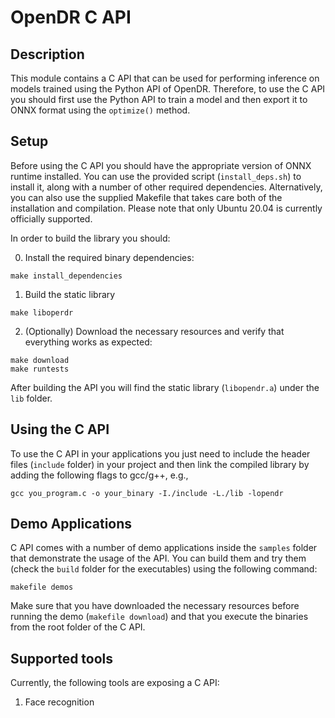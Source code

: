 # OpenDR C API

## Description

This module contains a C API that can be used for performing inference on models trained using the Python API of OpenDR. 
Therefore, to use the C API you should first use the Python API to train a model and then export it to ONNX format using the `optimize()` method.

## Setup
Before using the C API you should have the appropriate version of ONNX runtime installed. 
You can use the provided script (`install_deps.sh`) to install it, along with a number of other required dependencies.
Alternatively, you can also use the supplied Makefile that takes care both of the installation and compilation.
Please note that only Ubuntu 20.04 is currently officially supported.

In order to build the library you should:

0. Install the required binary dependencies:

```make install_dependencies```

1. Build the static library

```make liboperdr```

2. (Optionally) Download the necessary resources and verify that everything works as expected:

```
make download
make runtests
```
After building the API you will find the static library (`libopendr.a`) under the `lib` folder.

## Using the C API

To use the C API in your applications you just need to include the header files (`include` folder) in your project and then link the compiled library by adding the following flags to gcc/g++, e.g.,
```
gcc you_program.c -o your_binary -I./include -L./lib -lopendr
```

## Demo Applications
C API comes with a number of demo applications inside the `samples` folder that demonstrate the usage of the API.
You can build them and try them (check the `build` folder for the executables) using the following command:
```
makefile demos
```
Make sure that you have downloaded the necessary resources before running the demo (`makefile download`) and that you execute the binaries from the root folder of the C API. 

## Supported tools
Currently, the following tools are exposing a C API:
1. Face recognition
